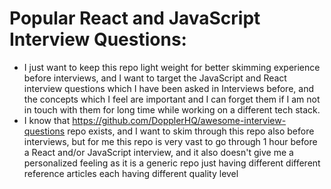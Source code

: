 # Popular React and JavaScript Interview Questions: 

- I just want to keep this repo light weight for better skimming experience before interviews, and I want to target the JavaScript and React interview questions which I have been asked in Interviews before, and the concepts which I feel are important and I can forget them if I am not in touch with them for long time while working on a different tech stack. 
- I know that https://github.com/DopplerHQ/awesome-interview-questions repo exists, and I want to skim through this repo also before interviews, but for me this repo is very vast to go through 1 hour before a React and/or JavaScript interview, and it also doesn't give me a personalized feeling as it is a generic repo just having different different reference articles each having different quality level 